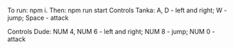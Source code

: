 To run: npm i. Then: npm run start
Controls Tanka: A, D - left and right; W - jump; Space - attack

Controls Dude: NUM 4, NUM 6 - left and right; NUM 8 - jump; NUM 0 - attack
